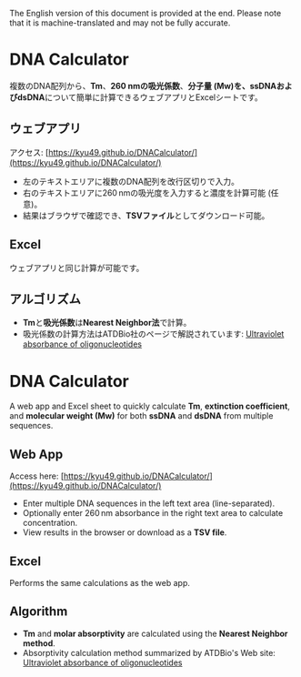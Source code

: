 The English version of this document is provided at the end. Please note that it is machine-translated and may not be fully accurate.  


# DNA Calculator

複数のDNA配列から、**Tm**、**260 nmの吸光係数**、**分子量 (Mw)**を、**ssDNA**および**dsDNA**について簡単に計算できるウェブアプリとExcelシートです。

## ウェブアプリ
アクセス: [https://kyu49.github.io/DNACalculator/](https://kyu49.github.io/DNACalculator/)  

- 左のテキストエリアに複数のDNA配列を改行区切りで入力。  
- 右のテキストエリアに260 nmの吸光度を入力すると濃度を計算可能 (任意)。  
- 結果はブラウザで確認でき、**TSVファイル**としてダウンロード可能。

## Excel
ウェブアプリと同じ計算が可能です。

## アルゴリズム
- **Tm**と**吸光係数**は**Nearest Neighbor法**で計算。  
- 吸光係数の計算方法はATDBio社のページで解説されています: [Ultraviolet absorbance of oligonucleotides](https://atdbio.com/nucleic-acids-book/Ultraviolet-absorbance-of-oligonucleotides)



# DNA Calculator

A web app and Excel sheet to quickly calculate **Tm**, **extinction coefficient**, and **molecular weight (Mw)** for both **ssDNA** and **dsDNA** from multiple sequences.

## Web App
Access here: [https://kyu49.github.io/DNACalculator/](https://kyu49.github.io/DNACalculator/)  

- Enter multiple DNA sequences in the left text area (line-separated).  
- Optionally enter 260 nm absorbance in the right text area to calculate concentration.  
- View results in the browser or download as a **TSV file**.

## Excel
Performs the same calculations as the web app.

## Algorithm
- **Tm** and **molar absorptivity** are calculated using the **Nearest Neighbor method**.  
- Absorptivity calculation method summarized by ATDBio's Web site: [Ultraviolet absorbance of oligonucleotides](https://atdbio.com/nucleic-acids-book/Ultraviolet-absorbance-of-oligonucleotides)

